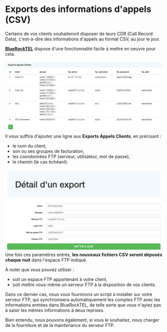 # Exports des informations d'appels (CSV)
Certains de vos clients souhaiteront disposer de leurs CDR (Call Record Data), c'est-à-dire des informations d'appels au format CSV, au jour le jour.

[**BlueRockTEL**](http://bluerocktel.com) dispose d'une fonctionnalité facile à mettre en oeuvre pour cela.

![](exportsCalls01.jpg)
Il vous suffira d'ajouter une ligne aux **Exports Appels Clients**, en précisant :
* le nom du client,
* son ou ses groupes de facturation,
* les coordonnées FTP (serveur, utilisateur, mot de passe),
* le chemin (le cas échéant).

![](exportsCalls02.jpg)
Une fois ces paramètres entrés, **les nouveaux fichiers CSV seront déposés chaque nuit** dans l'espace FTP indiqué.

À noter que vous pouvez utiliser :
* soit un espace FTP appartenant à votre client,
* soit mettre vous-même un serveur FTP à la disposition de vos clients.

Dans ce dernier cas, nous vous fournirons un script à installer sur votre serveur FTP, qui synchronisera automatiquement les comptes FTP avec les informations entrées dans BlueRockTEL, de telle sorte que vous n'ayiez pas à saisir les mêmes informations à deux reprises.

Bien entendu, nous pouvons également, si vous le souhaitez, nous charger de la fourniture et de la maintenance du serveur FTP.






